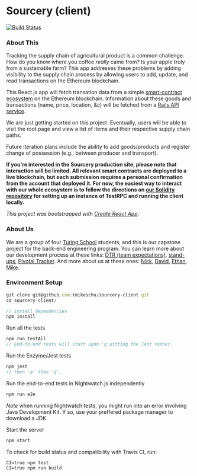 # Sourcery (client)
[![Build Status](https://travis-ci.org/tmikeschu/sourcery-client.png)](https://travis-ci.org/tmikeschu/sourcery-client)

### About This

Tracking the supply chain of agricultural product is a common challenge. How do
you know where you coffee *really* came from? Is your apple truly from a
sustainable farm? This app addresses these problems by adding visibility to the supply chain process by allowing users to add, update, and
read transactions on the Ethereum blockchain.

This React.js app will fetch transation data from a simple [smart-contract ecosystem](https://github.com/ethanbennett/sourcery) on the
Ethereum blockchain. Information about these goods and transactions (name, price, location, &c) will be
fetched from a [Rails API service](https://github.com/DavidKnott/sourcery-api).

We are just getting started on this project. Eventually, users will be able to
visit the root page and view a list of items and their respective supply chain
paths.

Future iteration plans include the ability to add goods/products and register
change of possession (e.g., between producer and transport).

**If you're interested in the Sourcery production site, please note that interaction will be limited. All relevant smart contracts are deployed to a live blockchain, but each submission requires a personal confirmation from the account that deployed it. For now, the easiest way to interact with our whole ecosystem is to follow the directions on [our Solidity repository](https://github.com/ethanbennett/sourcery) for setting up an instance of TestRPC and running the client locally.**

*This project was bootstrapped with [Create React App](https://github.com/facebookincubator/create-react-app).*

### About Us

We are a group of four [Turing School](https://www.turing.io/) students, and this is our capstone
project for the back-end engineering program. You can learn more about our
development process at these links: [DTR (team expectations)](https://gist.github.com/tmikeschu/1a37eef7724f06421d8bca19fd8be8ad), [stand-ups](https://gist.github.com/tmikeschu/14555f11f0d24d7c09749519c7b04337), [Pivotal Tracker](https://www.pivotaltracker.com/n/projects/1996565).
And more about us at these ones: [Nick](https://github.com/ski-climb), [David](https://github.com/DavidKnott), [Ethan](https://github.com/ethanbennett), [Mike](https://github.com/tmikeschu).

### Environment Setup

```javascript
git clone git@github.com:tmikeschu/sourcery-client.git
cd sourcery-client/

// install dependencies
npm install
```

Run all the tests
```javascript
npm run testAll
// End-to-end tests will start upon 'q'uitting the Jest runner.
```

Run the Enzyme/Jest tests
```javascript
npm jest
// then 'a' then 'q', 
```

Run the end-to-end tests in Nightwatch.js independently

```javascript
npm run e2e
```

*Note* when running Nightwatch tests, you might run into an error involving Java
Development Kit. If so, use your preffered package manager to download a JDK.


Start the server
```javascript
npm start
```

To check for build status and compatibility with Travis CI, run:
```
CI=true npm test
CI=true npm run build
```

